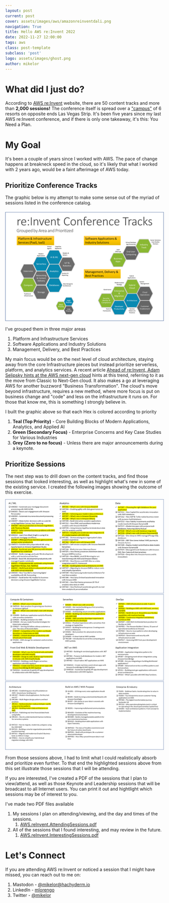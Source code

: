 ```yaml
---
layout: post
current: post
cover: assets/images/aws/amazonreinventdali.png
navigation: True
title: Hello AWS re:Invent 2022
date: 2022-11-27 12:00:00
tags: aws
class: post-template
subclass: 'post'
logo: assets/images/ghost.png
author: mikelor
---
```

# What did I just do?
According to [AWS re:Invent](https://reinvent.awsevents.com/learn/breakout-content/) website, there are 50 content tracks and more than **2,000 sessions!** The conference itself is spread over a ["campus"](https://reinvent.awsevents.com/campus/#map) of 6 resorts on opposite ends Las Vegas Strip. It's been five years since my last AWS re:Invent conference, and if there is only one takeaway, it's this: You Need a Plan.

# My Goal
It's been a couple of years since I worked with AWS. The pace of change happens at breakneck speed in the cloud, so it's likely that what I worked with 2 years ago, would be a faint afterimage of AWS today. 

## Prioritize Conference Tracks
The graphic below is my attempt to make some sense out of the myriad of sessions listed in the conference catalog.

![Conference Tracks Grouped and Prioritized](assets/images/aws/prioritizationMap.png)

I've grouped them in three major areas
  1. Platform and Infrastructure Services
  1. Software Applications and Industry Solutions
  1. Management, Delivery, and Best Practices

My main focus would be on the next level of cloud architecture, staying away from the core Infrastructure pieces but instead prioritize serverless, platform, and analytics services. A recent article [Ahead of re:Invent, Adam Selipsky hints at the AWS next-gen cloud](https://siliconangle.com/2022/11/25/ahead-reinvent-adam-selipsky-hints-aws-next-gen-cloud/) hints at this trend, referring to it as the move from Classic to Next-Gen cloud. It also makes a go at leveraging AWS for another buzzword "Business Transformation". The cloud's move beyond infrastructure, requires a new method, where more focus is put on business change and "code" and less on the infrastructure it runs on. For those that know me, this is something I strongly believe in.

I built the graphic above so that each Hex is colored according to priority
  1. **Teal (Top Priority)** - Core Building Blocks of Modern Applications, Analytics, and Applied AI
  1. **Green (Secondary Focus)** - Enterprise Concerns and Key Case Studies for Various Industries
  1. **Grey (Zero to no focus)** - Unless there are major announcements during a keynote.

## Prioritize Sessions
The next step was to drill down on the content tracks, and find those sessions that looked interesting, as well as highlight what's new in some of the existing service. I created the following images showing the outcome of this exercise.

![Interesting Sessions Group 1](assets/images/aws/reinventsessionsgroup01.png)
![Interesting Sessions Group 2](assets/images/aws/reinventsessionsgroup02.png)
![Interesting Sessions Group 3](assets/images/aws/reinventsessionsgroup03.png)

From those sessions above, I had to limit what I could realistically absorb and prioritize even further. To that end the highlighted sessions above from this set illustrate those sessions that I will be attending. 

If you are interested, I've created a PDF of the sessions that I plan to view/attend, as well as those Keynote and Leadership sessions that will be broadcast to all Internet users. You can print it out and hightlight which sessions may be of interest to you.

I've made two PDF files available
  1. My sessions I plan on attending/viewing, and the day and times of the sessions.
     1. [AWS.reInvent.AttendingSessions.pdf](assets/images/aws/AWS.Reinvent.AttendingSessions.pdf) 
  1. All of the sessions that I found interesting, and may review in the future.
     1. [AWS.reInvent.InterestingSessions.pdf](assets/images/aws/AWS.Reinvent.InterestingSessions.pdf) 

# Let's Connect
If you are attending AWS re:Invent or noticed a session that I might have missed, you can reach out to me on:
  1. Mastodon - [@mikelor@hachyderm.io](https://hachyderm.io/@mikelor)
  1. LinkedIn - [mlorengo](https://www.linkedin.com/in/mlorengo/)
  1. Twitter - [@mikelor](https://twitter.com/mikelor)